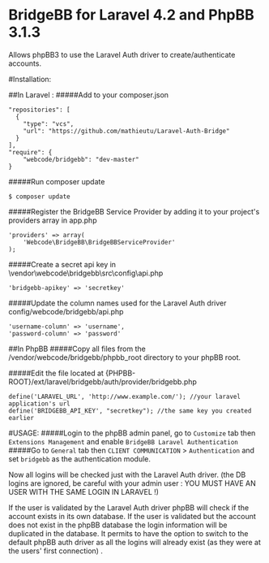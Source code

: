 BridgeBB for Laravel 4.2 and PhpBB 3.1.3
===========

Allows phpBB3 to use the Laravel Auth driver to create/authenticate accounts.

#Installation:

##In Laravel :
#####Add to your composer.json
```
"repositories": [
  {
    "type": "vcs",
    "url": "https://github.com/mathieutu/Laravel-Auth-Bridge"
  }
],
"require": {
    "webcode/bridgebb": "dev-master"
}
```

#####Run composer update
```
$ composer update
```

#####Register the BridgeBB Service Provider by adding it to your project's providers array in app.php
```
'providers' => array(
    'Webcode\BridgeBB\BridgeBBServiceProvider'
);
```

#####Create a secret api key in \vendor\webcode\bridgebb\src\config\api.php
```
'bridgebb-apikey' => 'secretkey'
```

#####Update the column names used for the Laravel Auth driver config/webcode/bridgebb/api.php
```
'username-column' => 'username',
'password-column' => 'password'
```
##In PhpBB
#####Copy all files from the /vendor/webcode/bridgebb/phpbb_root directory to your phpBB root.

#####Edit the file located at {PHPBB-ROOT}/ext/laravel/bridgebb/auth/provider/bridgebb.php
```
define('LARAVEL_URL', 'http://www.example.com/'); //your laravel application's url
define('BRIDGEBB_API_KEY', "secretkey"); //the same key you created earlier
```
#USAGE:
#####Login to the phpBB admin panel, go to `Customize` tab then `Extensions Management` and enable `BridgeBB Laravel Authentication`
#####Go to `General` tab then `CLIENT COMMUNICATION` > `Authentication` and set `bridgebb` as the authentication module.

Now all logins will be checked just with the Laravel Auth driver.
(the DB logins are ignored, be careful with your admin user : YOU MUST HAVE AN USER WITH THE SAME LOGIN IN LARAVEL !)

If the user is validated by the Laravel Auth driver phpBB will check if the account exists in its own database. 
If the user is validated but the account does not exist in the phpBB database the login information will be duplicated in the database.
It permits to have the option to switch to the default phpBB auth driver as all the logins will already exist (as they were at the users' first connection) .
